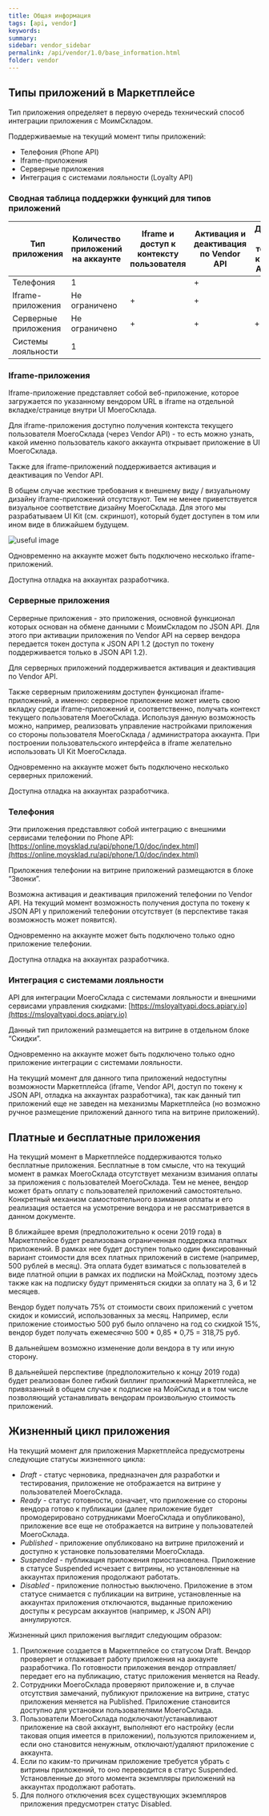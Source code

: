 ```yaml
---
title: Общая информация
tags: [api, vendor]
keywords:
summary:
sidebar: vendor_sidebar
permalink: /api/vendor/1.0/base_information.html
folder: vendor
---
```

## Типы приложений в Маркетплейсе

Тип приложения определяет в первую очередь технический способ интеграции приложения с МоимСкладом.

Поддерживаемые на текущий момент типы приложений:
+ Телефония (Phone API)
+ Iframe-приложения
+ Серверные приложения
+ Интеграция с системами лояльности (Loyalty API)

### Сводная таблица поддержки функций для типов приложений

| Тип приложения | Количество приложений на аккаунте | Iframe и доступ к контексту пользователя | Активация и деактивация по Vendor API | Доступ по токену к JSON API 1.2 | Отладка на аккаунтах разработчика | Phone API | Loyalty API | Блок на витрине приложений 
|----|----|----|----|----|----|----|----|----|
|Телефония|1| |+| |+|+| | Звонки |  
|Iframe-приложения|Не ограничено|+| + | | + | | |Другие|  
|Серверные приложения|Не ограничено|+|+|+|+| | |Другие|  
|Системы лояльности|1| | | | | |+|Скидки|  

### Iframe-приложения

Iframe-приложение представляет собой веб-приложение, которое загружается по указанному вендором URL в iframe на 
отдельной вкладке/странице внутри UI МоегоСклада.

Для iframe-приложения доступно получения контекста текущего пользователя МоегоСклада (через Vendor API) - 
то есть можно узнать, какой именно пользователь какого аккаунта открывает приложение в UI МоегоСклада.

Также для iframe-приложений поддерживается активация и деактивация по Vendor API.

В общем случае жесткие требования к внешнему виду / визуальному дизайну iframe-приложений отсутствуют. 
Тем не менее приветствуется визуальное соответствие дизайну МоегоСклада. Для этого мы разрабатываем 
UI Kit (см. скриншот), который будет доступен в том или ином виде в ближайшем будущем.


![useful image]({{site.url}}/images/vendor/ui-kit.png)

Одновременно на аккаунте может быть подключено несколько iframe-приложений.

Доступна отладка на аккаунтах разработчика.

### Серверные приложения

Серверные приложения - это приложения, основной функционал которых основан на обмене данными с МоимСкладом по JSON API.
 Для этого при активации приложения по Vendor API на сервер вендора передается токен доступа к JSON API 1.2 
 (доступ по токену поддерживается только в JSON API 1.2).
 
Для серверных приложений поддерживается активация и деактивация по Vendor API.

Также серверным приложениям доступен функционал iframe-приложений, а именно: серверное приложение может иметь
 свою вкладку среди iframe-приложений и, соответственно, получать контекст текущего пользователя МоегоСклада.
 Используя данную возможность можно, например, реализовать управление настройками приложения со стороны 
 пользователя МоегоСклада / администратора аккаунта. При построении пользовательского интерфейса в iframe 
 желательно использовать UI Kit МоегоСклада.

Одновременно на аккаунте может быть подключено несколько серверных приложений.

Доступна отладка на аккаунтах разработчика.

### Телефония

Эти приложения представляют собой интеграцию с внешними сервисами телефонии по Phone API: 
[https://online.moysklad.ru/api/phone/1.0/doc/index.html](https://online.moysklad.ru/api/phone/1.0/doc/index.html)

Приложения телефонии на витрине приложений размещаются в блоке “Звонки”.

Возможна активация и деактивация приложений телефонии по Vendor API. На текущий момент возможность получения доступа 
по токену к JSON API у приложений телефонии отсутствует (в перспективе такая возможность может появится).

Одновременно на аккаунте может быть подключено только одно приложение телефонии.

Доступна отладка на аккаунтах разработчика.

### Интеграция с системами лояльности

API для интеграции МоегоСклада с системами лояльности и внешними сервисами управления скидками: 
[https://msloyaltyapi.docs.apiary.io](https://msloyaltyapi.docs.apiary.io)
 
Данный тип приложений размещается на витрине в отдельном блоке “Скидки”.

Одновременно на аккаунте может быть подключено только одно приложение интеграции с системами лояльности.
 
На текущий момент для данного типа приложений недоступны возможности Маркетплейса (iframe, Vendor API,
 доступ по токену к JSON API, отладка на аккаунтах разработчика), так как данный тип приложений еще не заведен на 
 механизмы Маркетплейса (но возможно ручное размещение приложений данного типа на витрине приложений).

## Платные и бесплатные приложения

На текущий момент в Маркетплейсе поддерживаются только бесплатные приложения. Бесплатные в том смысле, 
что на текущий момент в рамках МоегоСклада отсутствует механизм взимания оплаты за приложения с пользователей
МоегоСклада. Тем не менее, вендор может брать оплату с пользователей приложений самостоятельно. Конкретный механизм 
самостоятельного взимания оплаты и его реализация остается на усмотрение вендора и не рассматривается в данном документе.

В ближайшее время (предположительно к осени 2019 года) в Маркетплейсе будет реализована ограниченная поддержка 
платных приложений. В рамках нее будет доступен только один фиксированный вариант стоимости для всех платных приложений
в системе (например, 500 рублей в месяц). Эта оплата будет взиматься с пользователей в виде платной опции в рамках
 их подписки на МойСклад, поэтому здесь также как на подписку будут применяться скидки за оплату на 3, 6 и 12 месяцев.

Вендор будет получать 75% от стоимости своих приложений с учетом скидок и комиссий, использованных за месяц. 
Например, если приложение стоимостью 500 руб было оплачено на год со скидкой 15%, вендор будет получать
 ежемесячно 500 * 0,85 * 0,75 = 318,75 руб. 
 
В дальнейшем возможно изменение доли вендора в ту или иную сторону.

В дальнейшей перспективе (предположительно к концу 2019 года) будет реализован более гибкий биллинг приложений 
Маркетплейса, не привязанный в общем случае к подписке на МойСклад и в том числе позволяющий устанавливать вендорам 
произвольную стоимость приложений.

## Жизненный цикл приложения

На текущий момент для приложения Маркетплейса предусмотрены следующие статусы жизненного цикла:
+ _Draft_ - статус черновика, предназначен для разработки и тестирования, приложение не отображается на витрине
 у пользователей МоегоСклада.
+ _Ready_ - статус готовности, означает, что приложение со стороны вендора готово к публикации (далее приложение будет 
промодерировано сотрудниками МоегоСклада и опубликовано), приложение все еще не отображается на витрине у пользователей 
МоегоСклада.
+ _Published_ - приложение опубликовано на витрине приложений и доступно к установке пользователями МоегоСклада.
+ _Suspended_ - публикация приложения приостановлена. Приложение в статусе Suspended исчезает с витрины, но 
установленные на аккаунтах приложения продолжают работать.
+ _Disabled_ - приложение полностью выключено. Приложение в этом статусе снимается с публикации на витрине, 
установленные на аккаунтах приложения отключаются, выданные приложению доступы к ресурсам аккаунтов (например, к 
JSON API) аннулируются.

Жизненный цикл приложения выглядит следующим образом:

1. Приложение создается в Маркетплейсе со статусом Draft. Вендор проверяет и отлаживает работу 
приложения на аккаунте разработчика. По готовности приложения вендор отправляет/передает его на публикацию, 
статус приложения меняется на Ready.
2. Сотрудники МоегоСклада проверяют приложение и, в случае отсутствия замечаний, публикуют приложение на витрине,
 статус приложения меняется на Published. Приложение становится доступно для установки пользователями МоегоСклада.
3. Пользователи МоегоСклада подключают/устанавливают приложение на свой аккаунт, выполняют его настройку 
(если таковая опция имеется в приложении), пользуются приложением и, если оно становится ненужным, отключают/удаляют 
приложение с аккаунта. 
4. Если по каким-то причинам приложение требуется убрать с витрины приложений, то оно переводится в статус Suspended. 
Установленные до этого момента экземпляры приложений на аккаунтах продолжают работать.
5. Для полного отключения всех существующих экземпляров приложения предусмотрен статус Disabled.
